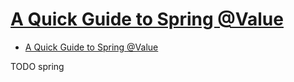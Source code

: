 # [A Quick Guide to Spring @Value](https://www.baeldung.com/spring-value-annotation)

- [A Quick Guide to Spring @Value](#a-quick-guide-to-spring-value)








TODO spring